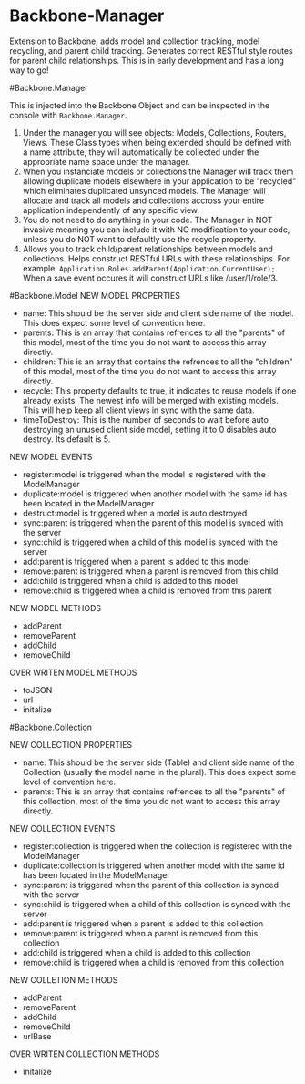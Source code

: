 Backbone-Manager
================

Extension to Backbone, adds model and collection tracking, model recycling, and parent child tracking. Generates correct RESTful style routes for parent child relationships. This is in early development and has a long way to go!



#Backbone.Manager

This is injected into the Backbone Object and can be inspected in the console with `Backbone.Manager`.

1. Under the manager you will see objects: Models, Collections, Routers, Views. These Class types when being extended should be defined with a name attribute, they will automatically be collected under the appropriate name space under the manager.
2. When you instanciate models or collections the Manager will track them allowing duplicate models elsewhere in your application to be "recycled" which eliminates duplicated unsynced models. The Manager will allocate and track all models and collections accross your entire application independently of any specific view.
3. You do not need to do anything in your code. The Manager in NOT invasive meaning you can include it with NO modification to your code, unless you do NOT want to defaultly use the recycle property.
4. Allows you to track child/parent relationships between models and collections. Helps construct RESTful URLs with these relationships. For example: `Application.Roles.addParent(Application.CurrentUser);` When a save event occures it will construct URLs like /user/1/role/3.

#Backbone.Model
NEW MODEL PROPERTIES

  * name: This should be the server side and client side name of the model. This does expect some level of convention here.
  * parents: This is an array that contains refrences to all the "parents" of this model, most of the time you do not want to access this array directly.
  * children: This is an array that contains the refrences to all the "children" of this model, most of the time you do not want to access this array directly.
  * recycle: This property defaults to true, it indicates to reuse models if one already exists. The newest info will be merged with existing models. This will help keep all client views in sync with the same data.
  * timeToDestroy: This is the number of seconds to wait before auto destroying an unused client side model, setting it to 0 disables auto destroy. Its default is 5.


NEW MODEL EVENTS

  * register:model is triggered when the model is registered with the ModelManager
  * duplicate:model is triggered when another model with the same id has been located in the ModelManager
  * destruct:model is triggered when a model is auto destroyed
  * sync:parent is triggered when the parent of this model is synced with the server
  * sync:child is triggered when a child of this model is synced with the server
  * add:parent is triggered when a parent is added to this model
  * remove:parent is triggered when a parent is removed from this child
  * add:child is triggered when a child is added to this model
  * remove:child is triggered when a child is removed from this parent


NEW MODEL METHODS

  * addParent
  * removeParent
  * addChild
  * removeChild


OVER WRITEN MODEL METHODS

  * toJSON
  * url
  * initalize
  

#Backbone.Collection

NEW COLLECTION PROPERTIES

  * name: This should be the server side (Table) and client side name of the Collection (usually the model name in the plural). This does expect some level of convention here.
  * parents: This is an array that contains refrences to all the "parents" of this collection, most of the time you do not want to access this array directly.

 
NEW COLLECTION EVENTS

  * register:collection is triggered when the collection is registered with the ModelManager
  * duplicate:collection is triggered when another model with the same id has been located in the ModelManager
  * sync:parent is triggered when the parent of this collection is synced with the server
  * sync:child is triggered when a child of this collection is synced with the server
  * add:parent is triggered when a parent is added to this collection
  * remove:parent is triggered when a parent is removed from this collection
  * add:child is triggered when a child is added to this collection
  * remove:child is triggered when a child is removed from this collection


NEW COLLETION METHODS

  * addParent
  * removeParent
  * addChild
  * removeChild
  * urlBase


OVER WRITEN COLLECTION METHODS

  * initalize
